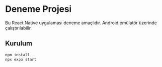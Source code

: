 # Deneme Projesi
Bu React Native uygulaması deneme amaçlıdır. Android emülatör üzerinde çalıştırılabilir.

## Kurulum
```bash
npm install
npx expo start
